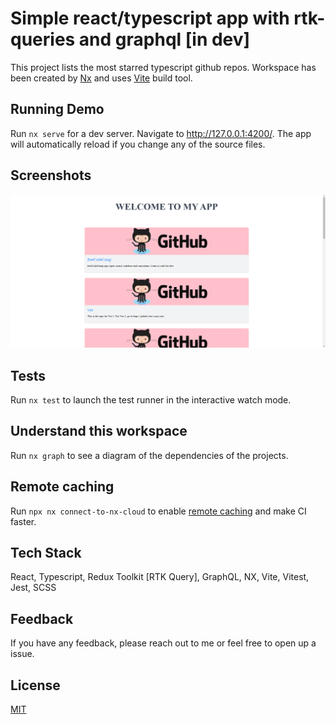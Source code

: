 # Simple react/typescript app with rtk-queries and graphql [in dev]

This project lists the most starred typescript github repos. Workspace has been created by [Nx](https://nx.dev) and uses [Vite](https://vitejs.dev/) build tool.

## Running Demo

Run `nx serve` for a dev server. Navigate to http://127.0.0.1:4200/. The app will automatically reload if you change any of the source files.

## Screenshots

![App Screenshot](./app.png)

## Tests

Run `nx test` to launch the test runner in the interactive watch mode.

## Understand this workspace

Run `nx graph` to see a diagram of the dependencies of the projects.

## Remote caching

Run `npx nx connect-to-nx-cloud` to enable [remote caching](https://nx.app) and make CI faster.

## Tech Stack

React, Typescript, Redux Toolkit [RTK Query], GraphQL, NX, Vite, Vitest, Jest, SCSS

## Feedback

If you have any feedback, please reach out to me or feel free to open up a issue.

## License

[MIT](/LICENSE)
